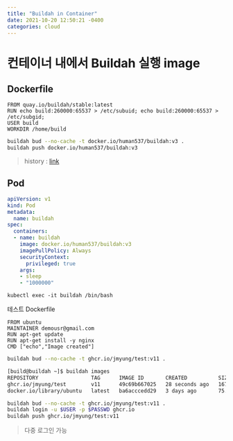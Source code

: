 ```yaml
---
title: "Buildah in Container"
date: 2021-10-20 12:50:21 -0400
categories: cloud
---
```

# 컨테이너 내에서 Buildah 실행 image

## Dockerfile

```
FROM quay.io/buildah/stable:latest
RUN echo build:260000:65537 > /etc/subuid; echo build:260000:65537 > /etc/subgid;
USER build
WORKDIR /home/build
```

```sh
buildah bud --no-cache -t docker.io/human537/buildah:v3 .
buildah push docker.io/human537/buildah:v3
```

> history : [link](https://quay.io/repository/buildah/stable/manifest/sha256:a8ea8f5de48b6285d3ac6e6a4ef5d4f0d2f0cbd7c142dcd5c90752794ba2da05)

## Pod

```yaml
apiVersion: v1
kind: Pod
metadata:
  name: buildah
spec:
  containers:
  - name: buildah
    image: docker.io/human537/buildah:v3
    imagePullPolicy: Always
    securityContext:
      privileged: true
    args:
    - sleep
    - "1000000"
```

```
kubectl exec -it buildah /bin/bash
```

테스트 Dockerfile

```
FROM ubuntu
MAINTAINER demousr@gmail.com
RUN apt-get update
RUN apt-get install -y nginx
CMD ["echo","Image created"]
```

```sh
buildah bud --no-cache -t ghcr.io/jmyung/test:v11 .
```

```sh
[build@buildah ~]$ buildah images
REPOSITORY                 TAG      IMAGE ID       CREATED          SIZE
ghcr.io/jmyung/test        v11      49c69b667025   28 seconds ago   167 MB
docker.io/library/ubuntu   latest   ba6acccedd29   3 days ago       75.2 MB
```

```sh
buildah bud --no-cache -t ghcr.io/jmyung/test:v11 .
buildah login -u $USER -p $PASSWD ghcr.io
buildah push ghcr.io/jmyung/test:v11
```

> 다중 로그인 가능
